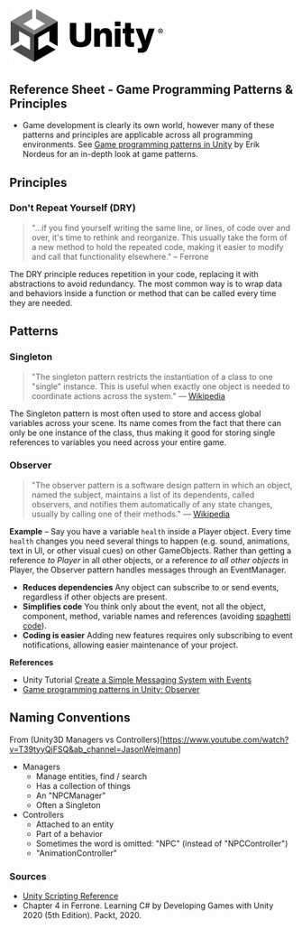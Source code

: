 

<img width="275" src="../assets/img/logos/logo-unity-b-w.png">

## Reference Sheet - Game Programming Patterns & Principles



- Game development is clearly its own world, however many of these patterns and principles are applicable across all programming environments. See [Game programming patterns in Unity](https://github.com/Habrador/Unity-Programming-Patterns) by Erik Nordeus for an in-depth look at game patterns.





## Principles


### Don't Repeat Yourself (DRY)

> "...if you find yourself writing the same line, or lines, of code over and over, it's time to rethink and reorganize. This usually take the form of a new method to hold the repeated code, making it easier to modify and call that functionality elsewhere." – Ferrone

The DRY principle reduces repetition in your code, replacing it with abstractions to avoid redundancy. The most common way is to wrap data and behaviors inside a function or method that can be called every time they are needed.




## Patterns


### Singleton

> "The singleton pattern restricts the instantiation of a class to one "single" instance. This is useful when exactly one object is needed to coordinate actions across the system." — [Wikipedia](https://en.wikipedia.org/wiki/Singleton_pattern)

The Singleton pattern is most often used to store and access global variables across your scene. Its name comes from the fact that there can only be one instance of the class, thus making it good for storing single references to variables you need across your entire game.


### Observer

> "The observer pattern is a software design pattern in which an object, named the subject, maintains a list of its dependents, called observers, and notifies them automatically of any state changes, usually by calling one of their methods." — [Wikipedia](https://en.wikipedia.org/wiki/Observer_pattern)

**Example** – Say you have a variable `health` inside a Player object. Every time `health` changes you need several things to happen (e.g. sound, animations, text in UI, or other visual cues) on other GameObjects. Rather than getting a reference *to Player* in all other objects, or a reference *to all other objects* in Player, the Observer pattern handles messages through an EventManager.

- **Reduces dependencies** Any object can subscribe to or send events, regardless if other objects are present.
- **Simplifies code** You think only about the event, not all the object, component, method, variable names and references (avoiding [spaghetti code](https://en.wikipedia.org/wiki/Spaghetti_code)).
- **Coding is easier** Adding new features requires only subscribing to event notifications, allowing easier maintenance of your project.


**References**
- Unity Tutorial [Create a Simple Messaging System with Events](https://learn.unity.com/tutorial/create-a-simple-messaging-system-with-events)
- [Game programming patterns in Unity: Observer](https://github.com/Habrador/Unity-Programming-Patterns#3-observer)






## Naming Conventions

From (Unity3D Managers vs Controllers)[https://www.youtube.com/watch?v=T39tyyQjFSQ&ab_channel=JasonWeimann]

- Managers
    - Manage entities, find / search
    - Has a collection of things
    - An "NPCManager"
    - Often a Singleton
- Controllers
    - Attached to an entity
    - Part of a behavior
    - Sometimes the word is omitted: "NPC" (instead of "NPCController")
    - "AnimationController"




### Sources

- [Unity Scripting Reference](https://docs.unity3d.com/ScriptReference/index.html)
- Chapter 4 in Ferrone. Learning C# by Developing Games with Unity 2020 (5th Edition). Packt, 2020.
